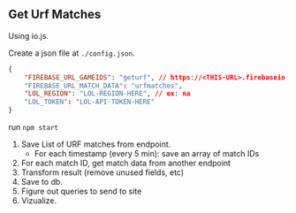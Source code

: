Get Urf Matches
---

Using io.js.

Create a json file at `./config.json`.

```json
{
    "FIREBASE_URL_GAMEIDS": "geturf", // https://<THIS-URL>.firebaseio.com/
    "FIREBASE_URL_MATCH_DATA": "urfmatches", 
    "LOL_REGION": "LOL-REGION-HERE", // ex: na
    "LOL_TOKEN": "LOL-API-TOKEN-HERE"
}
```

run `npm start`

1. Save List of URF matches from endpoint.
    - For each timestamp (every 5 min): save an array of match IDs
2. For each match ID, get match data from another endpoint
3. Transform result (remove unused fields, etc)
4. Save to db.
5. Figure out queries to send to site
6. Vizualize.

